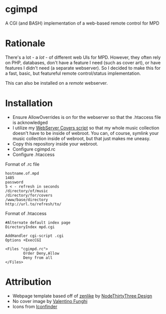 cgimpd
========

A CGI (and BASH) implementation of a web-based remote control for MPD

# Rationale

There's a lot - a *lot* - of different web UIs for MPD. However, they often 
rely on PHP, databases, don't have a feature I need (such as cover art), or 
have features I didn't need (a separate webserver). So I decided to make 
this for a fast, basic, but featureful remote control/status implementation.

This can also be installed on a *remote* webserver.

# Installation

* Ensure AllowOverrides is on for the webserver so that the .htaccess file is acknowledged
* I utilize my [WebServer Covers script](https://github.com/uriel1998/yolo-mpd/blob/master/webserver_covers.sh) so that my whole music collection doesn't have to be inside of webroot. You can, of course, symlink your music collection inside of webroot, but that just makes me uneasy.
* Copy this repository inside your webroot.
* Configure cgimpd.rc
* Configure .htaccess

Format of .rc file

```
hostname.of.mpd
1485
password
5 < - refresh in seconds
/directory/of/music
/directory/for/covers
/www/base/directory
http://url.to/refresh/to/
```

Format of .htaccess

```
#Alternate default index page
DirectoryIndex mpd.cgi

AddHandler cgi-script .cgi
Options +ExecCGI 

<Files "cgimpd.rc">
        Order Deny,Allow
        Deny from all
</Files>

```

# Attribution

* Webpage template based off of [zenlike](http://www.freecsstemplates.org/preview/zenlike) by [NodeThirtyThree Design](http://www.nodethirtythree.com/)
* No cover image by [Valentino Funghi](https://unsplash.com/photos/MEcxLZ8ENV8)
* Icons from [Iconfinder](https://www.iconfinder.com/iconsets/freecns-cumulus)
